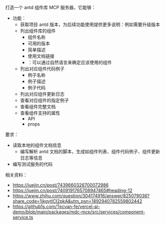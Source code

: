 打造一个 antd 组件库 MCP 服务器，它能够：
- 功能：
  - 获取项目 antd 版本，为后续功能使用提供更多说明：例如需要升级版本
  - 列出组件库的组件
    - 组件名称
    - 可用的版本
    - 简单描述
    - 使用文档链接
    - ：可以通过自然语言来确定应该使用的组件
  - 列出对应组件代码例子
    - 例子名称
    - 例子描述
    - 例子代码
  - 列出对应组件更新日志
  - 查看对应组件的指定例子
  - 查看组件完整文档
  - 查看组件支持的属性
    - API
    - props

要求：
- 读取本地的组件文档信息
  - 编写解析 antd 文档的脚本，生成如组件列表、组件代码例子、组件更新日志等信息
- 编写测试服务的代码

相关资料：
- https://juejin.cn/post/7439660326700072986
- https://juejin.cn/post/7409191765708947465#heading-12
- https://www.zhihu.com/question/304174916/answer/825079036?share_code=1ikgytlCI2pkA&utm_psn=1892940782559802442
- https://github1s.com/Tecvan-fe/vercel-ai-demo/blob/main/packages/mdc-mcp/src/services/component-service.ts
